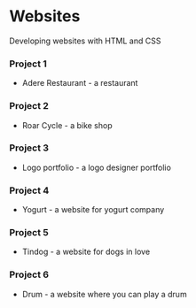 # Websites
 Developing websites with HTML and CSS
 
### Project 1
- Adere Restaurant - a restaurant

### Project 2
- Roar Cycle - a bike shop

### Project 3
- Logo portfolio - a logo designer portfolio 

### Project 4
- Yogurt - a website for yogurt company

### Project 5
- Tindog - a website for dogs in love

### Project 6
- Drum - a website where you can play a drum
